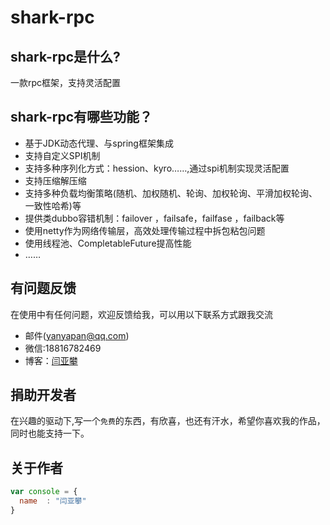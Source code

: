 # shark-rpc

## shark-rpc是什么?
一款rpc框架，支持灵活配置

## shark-rpc有哪些功能？

* 基于JDK动态代理、与spring框架集成
* 支持自定义SPI机制
* 支持多种序列化方式：hession、kyro……,通过spi机制实现灵活配置
* 支持压缩解压缩
* 支持多种负载均衡策略(随机、加权随机、轮询、加权轮询、平滑加权轮询、一致性哈希)等
* 提供类dubbo容错机制：failover ，failsafe，failfase ，failback等
* 使用netty作为网络传输层，高效处理传输过程中拆包粘包问题
* 使用线程池、CompletableFuture提高性能
* ……

## 有问题反馈
在使用中有任何问题，欢迎反馈给我，可以用以下联系方式跟我交流

* 邮件(yanyapan@qq.com)
* 微信:18816782469
* 博客：[闫亚攀](https://www.cnblogs.com/yanyapan/)

## 捐助开发者
在兴趣的驱动下,写一个`免费`的东西，有欣喜，也还有汗水，希望你喜欢我的作品，同时也能支持一下。


## 关于作者

```javascript
var console = {
  name  : "闫亚攀"
}
```
